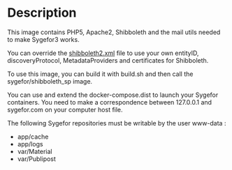 # Description

This image contains PHP5, Apache2, Shibboleth and the mail utils needed to make Sygefor3 works.

You can override the [shibboleth2.xml](https://github.com/sygefor/docker-shibboleth/blob/master/shibboleth-sp/shibboleth2.xml) file
to use your own entityID, discoveryProtocol, MetadataProviders and certificates for Shibboleth.
 
To use this image, you can build it with build.sh and then call the sygefor/shibboleth_sp image.

You can use and extend the docker-compose.dist to launch your Sygefor containers. You need to make a correspondence between
127.0.0.1 and sygefor.com on your computer host file.

The following Sygefor repositories must be writable by the user www-data :
 - app/cache
 - app/logs
 - var/Material
 - var/Publipost 
